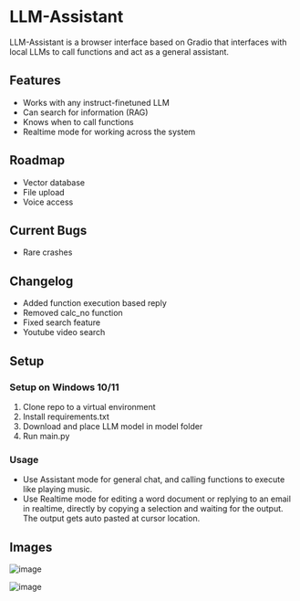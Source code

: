 # LLM-Assistant
LLM-Assistant is a browser interface based on Gradio that interfaces with local LLMs to call functions and act as a general assistant.

## Features
* Works with any instruct-finetuned LLM
* Can search for information (RAG)
* Knows when to call functions
* Realtime mode for working across the system

## Roadmap
* Vector database
* File upload
* Voice access

## Current Bugs
* Rare crashes

## Changelog
* Added function execution based reply
* Removed calc_no function
* Fixed search feature
* Youtube video search

## Setup
### Setup on Windows 10/11
1. Clone repo to a virtual environment
2. Install requirements.txt
3. Download and place LLM model in model folder
4. Run main.py

### Usage
* Use Assistant mode for general chat, and calling functions to execute like playing music.
* Use Realtime mode for editing a word document or replying to an email in realtime, directly by copying a selection and waiting for the output.
The output gets auto pasted at cursor location.

## Images
![image](https://github.com/Rivridis/LLM-Assistant/assets/97879757/5f7b5ada-119a-4d5f-9eff-75a4360ab3cc)

![image](https://github.com/Rivridis/LLM-Assistant/assets/97879757/2897b287-95b7-4a24-9979-1abe2325013d)



